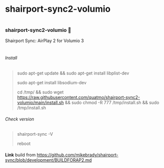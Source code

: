 # shairport-sync2-volumio

```
```
### shairport-sync2-volumio 👋
Shairport Sync: AirPlay 2 for Volumio 3
#

###### Install
> sudo apt-get update && sudo apt-get install libplist-dev
> 
> sudo apt-get install libsodium-dev
> 
> cd /tmp/ && sudo wget https://raw.githubusercontent.com/quatmo/shairport-sync2-volumio/main/install.sh && sudo chmod -R 777 /tmp/install.sh && sudo /tmp/install.sh
> 
###### Check version
> shairport-sync -V
> 
> reboot

####
**Link** build from https://github.com/mikebrady/shairport-sync/blob/development/BUILDFORAP2.md

